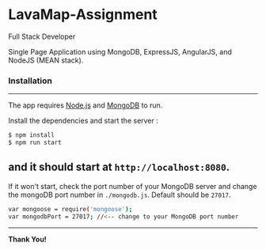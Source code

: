# LavaMap-Assignment
Full Stack Developer

Single Page Application using MongoDB, ExpressJS, AngularJS, and NodeJS (MEAN stack).

### Installation
-------------
The app requires [Node.js](https://nodejs.org/en/download/) and [MongoDB](https://docs.mongodb.com/manual/administration/install-community/) to run.

Install the dependencies and start the server :
```sh 
$ npm install
$ npm run start 
```
and it should start at `http://localhost:8080`.
-------------
If it won't start, check the port number of your MongoDB server and change the mongoDB port number in `./mongodb.js`. Default should be `27017`.

```sh 
var mongoose = require('mongoose');
var mongodbPort = 27017; //<-- change to your MongoDB port number
```

-------------

**Thank You!**
